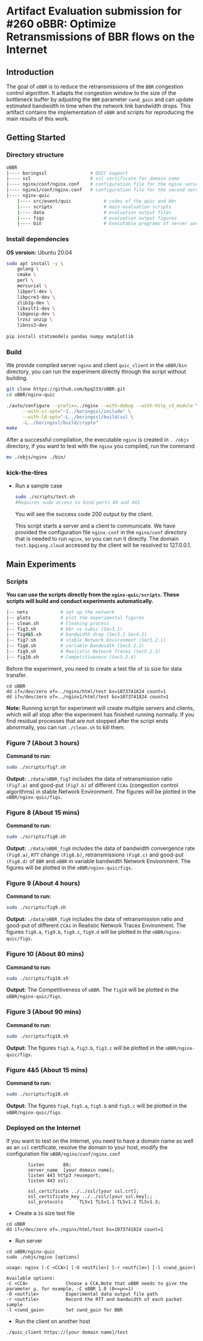 # Artifact Evaluation submission for #260 oBBR: Optimize Retransmissions of BBR flows on the Internet

## Introduction

The goal of `oBBR` is to reduce the retransmissions of the `BBR` congestion control algorithm. It adapts the congestion window to the size of the bottleneck buffer by adjusting the `BBR` parameter `cwnd_gain` and can update  estimated bandwidth in time when the network link bandwidth drops. This artifact contains the implementation of `oBBR` and scripts for reproducing the main results of this work.

## Getting Started

### Directory structure

```sh
oBBR
|---- boringssl                # QUIC support
|---- ssl                      # ssl certificate for domain name
|---- nginx/conf/nginx.conf    # configuration file for the nginx server
|---- nginx1/conf/nginx.conf   # configuration file for the second server
|---- nginx-quic                  
    |---- src/event/quic            # codes of the quic and bbr
    |---- scripts                   # main evaluation scripts
    |---- data                      # evaluation output files
    |---- figs                      # evaluation output figures
    |---- bin                       # Executable programs of server and client
```

### Install dependencies

**OS version:** Ubuntu 20.04

```sh
sudo apt install -y \
    golang \
    cmake \
    perl \
    mercurial \
    libperl-dev \
    libpcre3-dev \
    zlib1g-dev \
    libxslt1-dev \
    libgeoip-dev \
    lrzsz unzip \
    libnss3-dev
    
pip install statsmodels pandas numpy matplotlib
```

### Build

We provide compiled server `nginx` and client `quic_client` in the `oBBR/bin` directory, you can run the experiment directly through the script without building.

```sh
git clone https://github.com/bpq233/oBBR.git
cd oBBR/nginx-quic

./auto/configure --prefix=../nginx --with-debug --with-http_v3_module \
      --with-cc-opt="-I../boringssl/include" \
      --with-ld-opt="-L../boringssl/build/ssl \
      -L../boringssl/build/crypto"
make
```

After a successful compilation, the executable `nginx` is created in `. /objs` directory, if you want to test with the `nginx` you compiled, run the command

```sh
mv ./objs/nginx ./bin/
```

### kick-the-tires

- Run a sample case

  ```sh
  sudo ./scripts/test.sh
  #Requires sudo access to bind ports 80 and 443
  ```

  You will see the success code 200 output by the client.

  This script starts a server and a client to communicate. We have provided the configuration file `nginx.conf` in the `nginx/conf` directory that is needed to run `nginx`, so you can run it directly. The domain `test.bpqiang.cloud` accessed by the client will be resolved to 127.0.0.1.

## Main Experiments 

### Scripts

**You can use the scripts directly from the `nginx-quic/scripts`. These scripts will build and conduct experiments automatically.**

```sh
|-- nets            # set up the network
|-- plots           # plot the experimental figures
|-- clean.sh        # Cleaning process
|-- fig3.sh         # bbr vs cubic (Sec3.1)
|-- fig4&5.sh       # bandwidth drop (Sec3.2 Sec4.2)
|-- fig7.sh         # stable Network Environment (Sec5.2.1)
|-- fig8.sh         # variable Bandwidth (Sec5.2.2)
|-- fig9.sh         # Realistic Network Traces (Sec5.2.3)
|-- fig10.sh        # Competitiveness (Sec5.2.4)
```

Before the experiment, you need to create a test file of `1G` size for data transfer.

```
cd oBBR
dd if=/dev/zero of=../nginx/html/test bs=1073741824 count=1
dd if=/dev/zero of=../nginx1/html/test bs=1073741824 count=1
```

**Note:** Running script for experiment will create multiple servers and clients, which will all stop after the experiment has finished running normally. If you find residual processes that are not stopped after the script ends abnormally, you can run `./clean.sh` to kill them.

### Figure 7 (About 3 hours)

**Command to run:**

```sh
sudo ./scripts/fig7.sh  
```

**Output:** `./data/oBBR_fig7` includes the data of retransmission ratio ` (Fig7.a)` and good-put `(Fig7.b)` of  different `CCAs` (congestion control algorithms) in stable Network Environment. The figures will be plotted in the `oBBR/nginx-quic/figs.`

### Figure 8 (About 15 mins)

**Command to run:**

```sh
sudo ./scripts/fig8.sh  
```

**Output:** `./data/oBBR_fig8` includes the data of bandwidth convergence rate `(Fig8.a)`, `RTT` change `(Fig8.b)`, retransmissions `(Fig8.c)` and good-put `(Fig8.d)` of  `BBR` and `oBBR` in  variable bandwidth Network Environment. The figures will be plotted in the `oBBR/nginx-quic/figs`.

### Figure 9 (About 4 hours)

**Command to run:**

```sh
sudo ./scripts/fig9.sh  
```

**Output:** `./data/oBBR_fig9` includes the data of retransmission ratio and good-put of  different `CCAs` in  Realistic Network Traces Environment. The figures `fig9.a`, `fig9.b`, `fig9.c`, `fig9.d` will be plotted in the `oBBR/nginx-quic/figs`.

### Figure 10 (About 80 mins)

**Command to run:**

```sh
sudo ./scripts/fig10.sh 
```

**Output:** The Competitiveness of `oBBR`. The `fig10` will be plotted in the `oBBR/nginx-quic/figs`.

### Figure 3 (About 90 mins)

**Command to run:**

```sh
sudo ./scripts/fig10.sh 
```

**Output:** The figures `fig3.a`, `fig3.b`, `fig3.c` will be plotted in the `oBBR/nginx-quic/figs`.

### Figure 4&5 (About 15 mins)

**Command to run:**

```sh
sudo ./scripts/fig10.sh 
```

**Output:** The figures `fig4`, `fig5.a`, `fig5.b` and `fig5.c` will be plotted in the `oBBR/nginx-quic/figs`.

### Deployed on the Internet

If you want to test on the Internet, you need to have a domain name as well as an `ssl` certificate, resolve the domain to your host, modify the configuration file `oBBR/nginx/conf/nginx.conf`

```
        listen       80;
        server_name  [your domain name];
        listen 443 http3 reuseport;
        listen 443 ssl;

        ssl_certificate ../../ssl/[your ssl.crt];
        ssl_certificate_key ../../ssl/[your ssl.key];;
        ssl_protocols      TLSv1 TLSv1.1 TLSv1.2 TLSv1.3;
```

- Create a `1G` size test file

```
cd oBBR
dd if=/dev/zero of=./nginx/html/test bs=1073741824 count=1
```

- Run server

```
cd oBBR/nginx-quic
sudo ./objs/nginx [options]

usage: nginx [-C <CCA>] [-O <outfile>] [-r <outfile>] [-l <cwnd_gain>]

Available options:
-C <CCA>              Choose a CCA,Note that oBBR needs to give the parameter μ. for example, -C oBBR 1.0 (0<=μ<=1)
-O <outfile>          Experimental data output file path
-r <outfile>          Record the RTT and bandwidth of each packet sample
-l <cwnd_gain>        Set cwnd_gain for BBR
```

- Run the client on another host

```
./quic_client https://[your domain name]/test
```